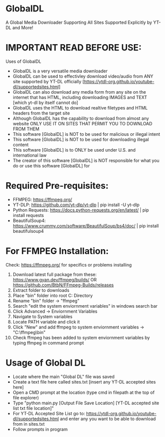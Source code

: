 # GlobalDL
A Global Media Downloader Supporting All Sites Supported Explicitly by YT-DL and More!

# IMPORTANT READ BEFORE USE: 
Uses of GlobalDL
- GlobalDL is a very versatile media downloader
- GlobalDL can be used to effectivley download video/audio from ANY site supported by YT-DL officially [https://ytdl-org.github.io/youtube-dl/supportedsites.html]
- GlobalDL can also download any media form from any site on the internet that has HTML, including downloading IMAGES and TEXT [which yt-dl by itself cannot do]
- GlobalDL uses the HTML to download realtive filetypes and HTML headers from the target site
- Although GlobalDL has the capability to download from almost any website ONLY USE IT ON SITES THAT PERMIT YOU TO DOWNLOAD FROM THEM
- This software [GlobalDL] is NOT to be used for malicious or illegal intent
- This software [GlobalDL] is NOT to be used for downloading illegal content
- This software [GlobalDL] is to ONLY be used under U.S. and international law
- The creator of this software [GlobalDL] is NOT responsible for what you do or use this software [GlobalDL] for

# Required Pre-requisites:
- FFMPEG: https://ffmpeg.org/
- YT-DLP: https://github.com/yt-dlp/yt-dlp | pip install -U yt-dlp
- Python Requests: https://docs.python-requests.org/en/latest/ | pip install requests
- BeautifulSoup4: https://www.crummy.com/software/BeautifulSoup/bs4/doc/ | pip install beautifulsoup4

# For FFMPEG Installation:
Check: https://ffmpeg.org/ for specifics or problems installing
1. Download latest full package from these: https://www.gyan.dev/ffmpeg/builds/ OR https://github.com/BtbN/FFmpeg-Builds/releases
2. Extract folder to downloads
3. Place "bin" folder into root C: Directory
4. Rename "bin" folder -> "ffmpeg"
5. Search "edit the system enviornment variables" in windows search bar
6. Click Advanced -> Enviornment Variables
7. Navigate to System variables
8. Locate PATH variable and click it
9. Click "New" and add ffmpeg to system enviornment variables -> "C:\ffmpeg\bin"
10. Check ffmpeg has been added to system enviornment variables by typing ffmpeg in command prompt

# Usage of Global DL
- Locate where the main "Global DL" file was saved
- Create a text file here called sites.txt [insert any YT-DL accepted sites here]
- Open a CMD prompt at the location (type cmd in filepath at the top of file explorer)
- Type "python main.py [Output File Save Location] [YT-DL accepted site list txt file location]"
- For YT-DL Accepted Site List go to: https://ytdl-org.github.io/youtube-dl/supportedsites.html and enter any you want to be able to download from in sites.txt
- Follow prompts in program
